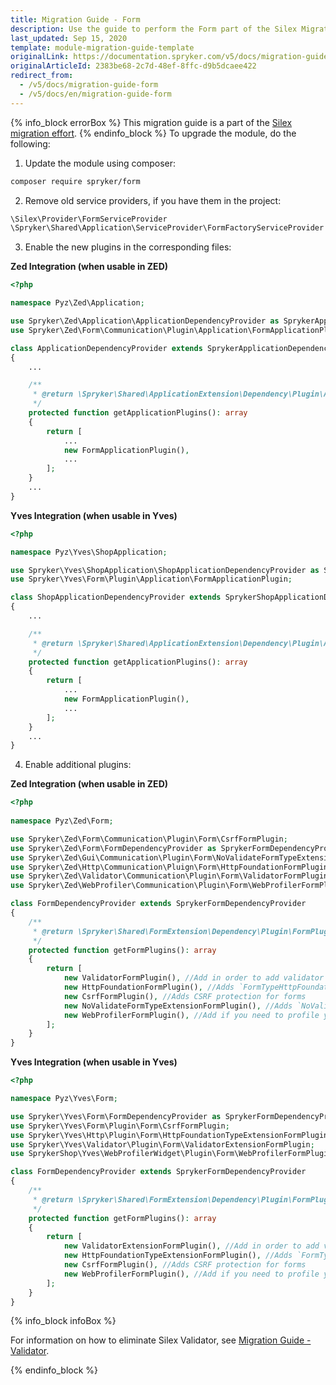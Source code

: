 ```yaml
---
title: Migration Guide - Form
description: Use the guide to perform the Form part of the Silex Migration Effort.
last_updated: Sep 15, 2020
template: module-migration-guide-template
originalLink: https://documentation.spryker.com/v5/docs/migration-guide-form
originalArticleId: 2383be68-2c7d-48ef-8ffc-d9b5dcaee422
redirect_from:
  - /v5/docs/migration-guide-form
  - /v5/docs/en/migration-guide-form
---
```


{% info_block errorBox %} 
This migration guide is a part of the [Silex migration effort](/docs/scos/dev/migration-concepts/silex-replacement/silex-replacement.html).
{% endinfo_block %}
To upgrade the module, do the following:

1. Update the module using composer:
```bash
composer require spryker/form
```

2. Remove old service providers, if you have them in the project:
```php
\Silex\Provider\FormServiceProvider
\Spryker\Shared\Application\ServiceProvider\FormFactoryServiceProvider
```
3. Enable the new plugins in the corresponding files:

**Zed Integration (when usable in ZED)**

```php
<?php

namespace Pyz\Zed\Application;

use Spryker\Zed\Application\ApplicationDependencyProvider as SprykerApplicationDependencyProvider;
use Spryker\Zed\Form\Communication\Plugin\Application\FormApplicationPlugin;

class ApplicationDependencyProvider extends SprykerApplicationDependencyProvider
{
	...

	/**
     * @return \Spryker\Shared\ApplicationExtension\Dependency\Plugin\ApplicationPluginInterface[]
     */
    protected function getApplicationPlugins(): array
	{
		return [
			...
			new FormApplicationPlugin(),
   			...
		];
	}
	...
}
```

**Yves Integration (when usable in Yves)**

```php
<?php

namespace Pyz\Yves\ShopApplication;

use Spryker\Yves\ShopApplication\ShopApplicationDependencyProvider as SprykerShopApplicationDependencyProvider;
use Spryker\Yves\Form\Plugin\Application\FormApplicationPlugin;

class ShopApplicationDependencyProvider extends SprykerShopApplicationDependencyProvider
{
	...

	/**
     * @return \Spryker\Shared\ApplicationExtension\Dependency\Plugin\ApplicationPluginInterface[]
     */
    protected function getApplicationPlugins(): array
	{
		return [
			...
			new FormApplicationPlugin(),
   			...
		];
	}
	...
}
```

4. Enable additional plugins:

**Zed Integration (when usable in ZED)**

```php
<?php
 
namespace Pyz\Zed\Form;

use Spryker\Zed\Form\Communication\Plugin\Form\CsrfFormPlugin;
use Spryker\Zed\Form\FormDependencyProvider as SprykerFormDependencyProvider;
use Spryker\Zed\Gui\Communication\Plugin\Form\NoValidateFormTypeExtensionFormPlugin;
use Spryker\Zed\Http\Communication\Pluign\Form\HttpFoundationFormPlugin;
use Spryker\Zed\Validator\Communication\Plugin\Form\ValidatorFormPlugin;
use Spryker\Zed\WebProfiler\Communication\Plugin\Form\WebProfilerFormPlugin;

class FormDependencyProvider extends SprykerFormDependencyProvider
{
    /**
     * @return \Spryker\Shared\FormExtension\Dependency\Plugin\FormPluginInterface[]
     */
    protected function getFormPlugins(): array
    {
        return [
            new ValidatorFormPlugin(), //Add in order to add validator for forms. See migration guide for validator
            new HttpFoundationFormPlugin(), //Adds `FormTypeHttpFoundationExtension`
            new CsrfFormPlugin(), //Adds CSRF protection for forms
            new NoValidateFormTypeExtensionFormPlugin(), //Adds `NoValidateTypeExtension`
            new WebProfilerFormPlugin(), //Add if you need to profile your forms
        ];
    }
}
```

**Yves Integration (when usable in Yves)**

```php
<?php

namespace Pyz\Yves\Form;

use Spryker\Yves\Form\FormDependencyProvider as SprykerFormDependencyProvider;
use Spryker\Yves\Form\Plugin\Form\CsrfFormPlugin;
use Spryker\Yves\Http\Plugin\Form\HttpFoundationTypeExtensionFormPlugin;
use Spryker\Yves\Validator\Plugin\Form\ValidatorExtensionFormPlugin;
use SprykerShop\Yves\WebProfilerWidget\Plugin\Form\WebProfilerFormPlugin;

class FormDependencyProvider extends SprykerFormDependencyProvider
{
    /**
     * @return \Spryker\Shared\FormExtension\Dependency\Plugin\FormPluginInterface[]
     */
    protected function getFormPlugins(): array
    {
        return [
            new ValidatorExtensionFormPlugin(), //Add in order to add validator for forms. See migration guide for validator
            new HttpFoundationTypeExtensionFormPlugin(), //Adds `FormTypeHttpFoundationExtension`
            new CsrfFormPlugin(), //Adds CSRF protection for forms
            new WebProfilerFormPlugin(), //Add if you need to profile your forms
        ];
    }
}
```

{% info_block infoBox %}

For information on how to eliminate Silex Validator, see  [Migration Guide - Validator](/docs/scos/dev/module-migration-guides/{{page.version}}/migration-guide-validator.html).

{% endinfo_block %}

